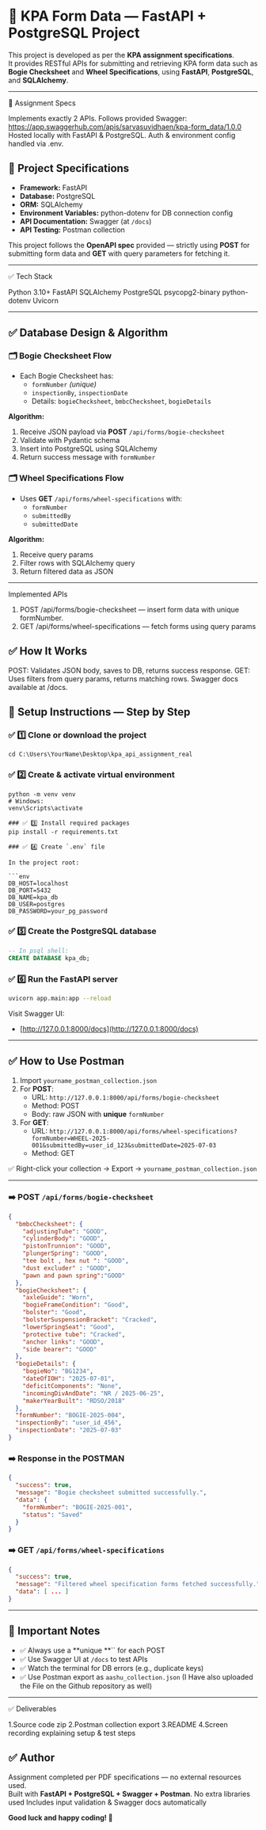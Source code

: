 # 🚂 KPA Form Data — FastAPI + PostgreSQL Project

This project is developed as per the **KPA assignment specifications**.\
It provides RESTful APIs for submitting and retrieving KPA form data such as **Bogie Checksheet** and **Wheel Specifications**, using **FastAPI**, **PostgreSQL**, and **SQLAlchemy**.

---


📌 Assignment Specs

Implements exactly 2 APIs.
Follows provided Swagger: https://app.swaggerhub.com/apis/sarvasuvidhaen/kpa-form_data/1.0.0
Hosted locally with FastAPI & PostgreSQL.
Auth & environment config handled via .env.

## 📌 Project Specifications

- **Framework:** FastAPI
- **Database:** PostgreSQL
- **ORM:** SQLAlchemy
- **Environment Variables:** python-dotenv for DB connection config
- **API Documentation:** Swagger (at `/docs`)
- **API Testing:** Postman collection

This project follows the **OpenAPI spec** provided — strictly using **POST** for submitting form data and **GET** with query parameters for fetching it.

---

✅ Tech Stack

Python 3.10+
FastAPI
SQLAlchemy
PostgreSQL
psycopg2-binary
python-dotenv
Uvicorn

---

## ✅ Database Design & Algorithm

### 🗂️ Bogie Checksheet Flow

- Each Bogie Checksheet has:
  - `formNumber` *(unique)*
  - `inspectionBy`, `inspectionDate`
  - Details: `bogieChecksheet`, `bmbcChecksheet`, `bogieDetails`

**Algorithm:**

1. Receive JSON payload via **POST** `/api/forms/bogie-checksheet`
2. Validate with Pydantic schema
3. Insert into PostgreSQL using SQLAlchemy
4. Return success message with `formNumber`

### 🗂️ Wheel Specifications Flow

- Uses **GET** `/api/forms/wheel-specifications` with:
  - `formNumber`
  - `submittedBy`
  - `submittedDate`

**Algorithm:**

1. Receive query params
2. Filter rows with SQLAlchemy query
3. Return filtered data as JSON

---

Implemented APIs
1. POST /api/forms/bogie-checksheet — insert form data with unique formNumber.
2. GET /api/forms/wheel-specifications — fetch forms using query params

## ✅ How It Works

POST: Validates JSON body, saves to DB, returns success response.
GET: Uses filters from query params, returns matching rows.
Swagger docs available at /docs.

## 🚀 Setup Instructions — Step by Step

### ✅ 1️⃣ Clone or download the project

```
cd C:\Users\YourName\Desktop\kpa_api_assignment_real
```

### ✅ 2️⃣ Create & activate virtual environment

```
python -m venv venv
# Windows:
venv\Scripts\activate

### ✅ 3️⃣ Install required packages
pip install -r requirements.txt

### ✅ 4️⃣ Create `.env` file

In the project root:

```env
DB_HOST=localhost
DB_PORT=5432
DB_NAME=kpa_db
DB_USER=postgres
DB_PASSWORD=your_pg_password
```

### ✅ 5️⃣ Create the PostgreSQL database

```sql
-- In psql shell:
CREATE DATABASE kpa_db;
```

### ✅ 6️⃣ Run the FastAPI server

```bash
uvicorn app.main:app --reload
```

Visit Swagger UI:

- [http://127.0.0.1:8000/docs](http://127.0.0.1:8000/docs)

---

## ✅ How to Use Postman

1. Import `yourname_postman_collection.json`
2. For **POST**:
   - URL: `http://127.0.0.1:8000/api/forms/bogie-checksheet`
   - Method: POST
   - Body: raw JSON with **unique** `formNumber`
3. For **GET**:
   - URL: `http://127.0.0.1:8000/api/forms/wheel-specifications?formNumber=WHEEL-2025-001&submittedBy=user_id_123&submittedDate=2025-07-03`
   - Method: GET

✅ Right-click your collection → Export → `yourname_postman_collection.json`

---

### ➡️ POST `/api/forms/bogie-checksheet`

```json
{
  "bmbcChecksheet": {
    "adjustingTube": "GOOD",
    "cylinderBody": "GOOD",
    "pistonTrunnion": "GOOD",
    "plungerSpring": "GOOD",
    "tee bolt , hex nut ": "GOOD",
    "dust excluder" : "GOOD",
    "pawn and pawn spring":"GOOD"
  },
  "bogieChecksheet": {
    "axleGuide": "Worn",
    "bogieFrameCondition": "Good",
    "bolster": "Good",
    "bolsterSuspensionBracket": "Cracked",
    "lowerSpringSeat": "Good",
    "protective tube": "Cracked",
    "anchor links": "GOOD",
    "side bearer": "GOOD"
  },
  "bogieDetails": {
    "bogieNo": "BG1234",
    "dateOfIOH": "2025-07-01",
    "deficitComponents": "None",
    "incomingDivAndDate": "NR / 2025-06-25",
    "makerYearBuilt": "RDSO/2018"
  },
  "formNumber": "BOGIE-2025-004",
  "inspectionBy": "user_id_456",
  "inspectionDate": "2025-07-03"
}
```

### ➡️ Response in the POSTMAN

```json
{
  "success": true,
  "message": "Bogie checksheet submitted successfully.",
  "data": {
    "formNumber": "BOGIE-2025-001",
    "status": "Saved"
  }
}
```

### ➡️ GET `/api/forms/wheel-specifications`

```json
{
  "success": true,
  "message": "Filtered wheel specification forms fetched successfully.",
  "data": [ ... ]
}
```

---

## 📝 Important Notes

- ✅ Always use a \*\*unique \*\*\`\` for each POST
- ✅ Use Swagger UI at `/docs` to test APIs
- ✅ Watch the terminal for DB errors (e.g., duplicate keys)
- ✅ Use Postman export as `aashu_collection.json` (I Have also uploaded the File on the Github repository as well) 

---

✅ Deliverables

1.Source code zip
2.Postman collection export
3.README
4.Screen recording explaining setup & test steps

## ✅ Author

Assignment completed per PDF specifications — no external resources used.\
Built with **FastAPI + PostgreSQL + Swagger + Postman**.
No extra libraries used
Includes input validation & Swagger docs automatically


**Good luck and happy coding! 🚀**

